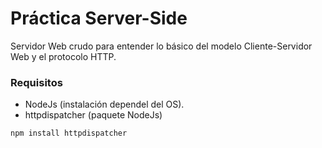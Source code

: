 ﻿# Práctica Server-Side
Servidor Web crudo para entender lo básico del modelo Cliente-Servidor Web y el protocolo HTTP.

### Requisitos
- NodeJs (instalación dependel del OS).
- httpdispatcher (paquete NodeJs)
```
npm install httpdispatcher
```

